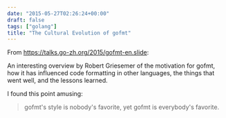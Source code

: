 ```yaml
---
date: "2015-05-27T02:26:24+00:00"
draft: false
tags: ["golang"]
title: "The Cultural Evolution of gofmt"
---
```

From https://talks.go-zh.org/2015/gofmt-en.slide:

An interesting overview by Robert Griesemer of the motivation for gofmt, how it has influenced code formatting in other languages, the things that went well, and the lessons learned.

I found this point amusing:

>gofmt's style is nobody's favorite, yet gofmt is everybody's favorite.


